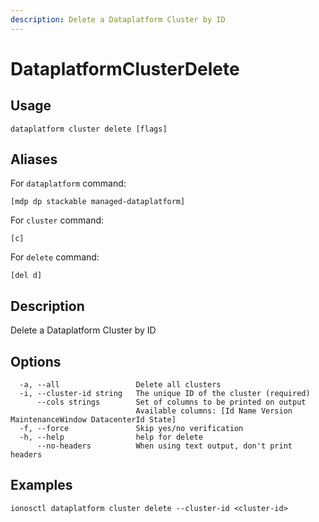 ```yaml
---
description: Delete a Dataplatform Cluster by ID
---
```


# DataplatformClusterDelete

## Usage

```text
dataplatform cluster delete [flags]
```

## Aliases

For `dataplatform` command:

```text
[mdp dp stackable managed-dataplatform]
```

For `cluster` command:

```text
[c]
```

For `delete` command:

```text
[del d]
```

## Description

Delete a Dataplatform Cluster by ID

## Options

```text
  -a, --all                 Delete all clusters
  -i, --cluster-id string   The unique ID of the cluster (required)
      --cols strings        Set of columns to be printed on output 
                            Available columns: [Id Name Version MaintenanceWindow DatacenterId State]
  -f, --force               Skip yes/no verification
  -h, --help                help for delete
      --no-headers          When using text output, don't print headers
```

## Examples

```text
ionosctl dataplatform cluster delete --cluster-id <cluster-id>
```

